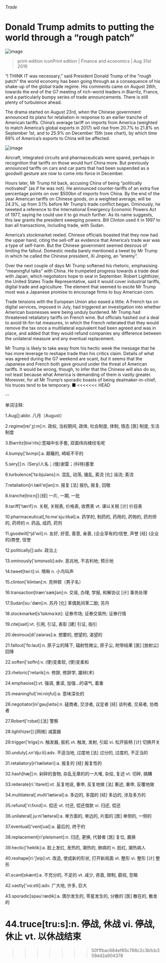 ###### Trade
# Donald Trump admits to putting the world through a “rough patch” 
![image](images/20190831_FNP501.jpg) 
> print-edition iconPrint edition | Finance and economics | Aug 31st 2019 
“I THINK IT was necessary,” said President Donald Trump of the “rough patch” the world economy has been going through as a consequence of his shake-up of the global trade regime. His comments came on August 26th, towards the end of the G7 meeting of rich-world leaders in Biarritz, France, and a particularly bumpy series of trade announcements. There is still plenty of turbulence ahead. 
The drama started on August 23rd, when the Chinese government announced its plans for retaliation in response to an earlier tranche of American tariffs. China’s average tariff on imports from America (weighted to match America’s global exports in 2017) will rise from 20.7% to 21.8% on September 1st, and to 25.9% on December 15th (see chart), by which time 69% of America’s exports to China will be affected. 
![image](images/20190831_FNC659.png) 
Aircraft, integrated circuits and pharmaceuticals were spared, perhaps in recognition that tariffs on those would hurt China more. But previously announced tariffs on cars and car parts that had been suspended as a goodwill gesture are now to come into force in December. 
Hours later, Mr Trump hit back, accusing China of being “politically motivated” (as if he was not). He announced counter-tariffs of an extra five percentage points on over $500bn of imports from China. By the end of the year American tariffs on Chinese goods, on a weighted average, will be 24.3%, up from 3.1% before Mr Trump’s trade conflict began. Ominously, he tweeted a reference to the International Emergency Economic Powers Act of 1977, saying he could use it to go much further. As its name suggests, this law grants the president sweeping powers. Bill Clinton used it in 1997 to ban all transactions, including trade, with Sudan. 
America’s stockmarket reeled. Chinese officials boasted that they now had the upper hand, citing the sell-off as evidence that America’s trade war was a type of self-harm. But the Chinese government seemed desirous of limiting the fallout. Domestic media barely mentioned a tweet by Mr Trump in which he called the Chinese president, Xi Jinping, an “enemy”. 
Over the next couple of days Mr Trump softened his rhetoric, emphasising “meaningful talks” with China. He trumpeted progress towards a trade deal with Japan, which negotiators hope to seal in September. Robert Lighthizer, the United States Trade Representative, said it would cover industrial tariffs, digital trade and agriculture. The element that seemed to excite Mr Trump most was a Japanese promise to encourage firms to buy American corn. 
Trade tensions with the European Union also eased a little. A French tax on digital services, imposed in July, had triggered an investigation into whether American businesses were being unduly burdened. Mr Trump had threatened retaliatory tariffs on French wine. But officials hashed out a deal to avoid tit-for-tat measures, in which the French reiterated that they would remove the tax once a multilateral equivalent had been agreed and was in place, and added that they would refund companies any difference between the unilateral measure and any eventual replacement. 
Mr Trump is likely to take away from his hectic week the message that he has more leverage to reshape trade than his critics claim. Details of what was agreed during the G7 weekend are scant, but it seems that the Japanese and French both gave ground under the threat of American tariffs. It would be wrong, though, to infer that the Chinese will also do so, not least because what America is demanding of them is vastly greater. Moreover, for all Mr Trump’s sporadic boasts of being dealmaker-in-chief, his truces tend to be temporary. ■ 
<<<<<<< HEAD
-- 
 单词注释:
1.Aug[]:abbr. 八月（August） 
2.regime[rei'ʒi:m]:n. 政权, 当权期间, 政体, 社会制度, 体制, 情态 [医] 制度, 生活制度 
3.Biarritz[biә'rits]:宽袖中长手套, 双面纬向棱纹毛呢 
4.bumpy['bʌmpi]:a. 颠簸的, 崎岖不平的 
5.sery[]:n. (Sery)人名；(俄)谢雷；(科特)塞里 
6.turbulence['tә:bjulәns]:n. 混乱, 动荡, 骚乱, 紊流 [化] 湍流; 紊流 
7.retaliation[ri.tæli'eiʃәn]:n. 报复 [法] 报仇, 报复, 回敬 
8.tranche[trɑ:nʃ]:[经] 一片, 一期, 一批 
9.tariff['tærif]:n. 关税, 关税表, 价格表, 收费表 vt. 课以关税 [计] 价目表 
10.pharmaceutical[,fɑ:mә'sju:tikәl]:a. 药学的, 制药的, 药用的, 药物的, 药剂师的, 药师的 n. 药品, 成药, 药剂 
11.goodwill[^jd'wil]:n. 友好, 好意, 善意, 亲善, (企业享有的)信誉, 声誉 [经] (企业的)商誉, 信誉 
12.politically[]:adv. 政治上 
13.ominously['ɒmɪnəslɪ]:adv. 恶兆地, 不吉利地; 预示地 
14.tweet[twi:t]:vi. 啁啾 n. 小鸟叫声 
15.clinton['klintәn]:n. 克林顿（男子名） 
16.transaction[træn'sækʃәn]:n. 交易, 办理, 学报, 和解协议 [计] 事务处理 
17.Sudan[su:'dæn]:n. 苏丹 [化] 苯偶氮间苯二酚; 苏丹 
18.stockmarket[s'tɒkmɑ:kɪt]: 证券市场; 证券交易所; 证券行情 
19.cite[sait]:vt. 引用, 引证, 表彰 [建] 引证, 指引 
20.desirous[di'zaiәrәs]:a. 想要的, 想望的, 渴望的 
21.fallout['fɒ:laut]:n. 原子尘的降下, 辐射性微尘, 原子尘, 附带结果 [医] [放射尘]回降 
22.soften['sɒftn]:v. (使)变柔软, (使)变柔和 
23.rhetoric['retәrik]:n. 修辞, 修辞学, 雄辩(术) 
24.emphasise[]:vt. 强调, 重读, 加强...的语气, 着重 
25.meaningful['mi:niŋful]:a. 意味深长的 
26.negotiator[ni'gәuʃieitә]:n. 磋商者, 交涉者, 议定者 [经] 谈判者, 交易者, 协商者 
27.Robert['rɔbәt]:[法] 警察 
28.lighthizer[]:[网络] 减震器 
29.trigger['trigә]:n. 触发器, 扳机 vt. 触发, 发射, 引起 vi. 松开扳柄 [计] 切换开关 
30.unduly[.ʌn'dju:li]:adv. 不适当地, 过度地 [法] 过分的, 过度的, 不正当的 
31.retaliatory[ri'tæliәtәri]:a. 报复的 [经] 报复性的 
32.hash[hæʃ]:n. 剁碎的食物, 杂乱无章的的一大堆, 杂烩, 复述 vt. 切碎, 搞糟 
33.reiterate[ri:'itәreit]:vt. 反复地说, 重申, 反复地做 [法] 重述, 重申, 反覆地做 
34.multilateral[.mʌlti'lætәrәl]:a. 多边的, 多国的 [经] 多边的, 涉及多方的 
35.refund['ri:fʌnd]:n. 偿还 vt. 付还, 偿还借款 vi. 归还, 偿还 
36.unilateral[.ju:ni'lætәrәl]:a. 单方面的, 单边的, 片面的 [医] 单侧的, 一侧的 
37.eventual[i'ventʃuәl]:a. 最后的, 终于的 
38.replacement[ri'pleismәnt]:n. 归还, 更换, 代替者 [医] 复位, 置换 
39.hectic['hektik]:a. 脸上发红, 发热的, 潮热的, 肺病的 n. 脸红, 潮热病人 
40.reshape[ri:'ʃeip]:vt. 改造, 使成新的形状, 打开新局面 vt. 整形 vi. 整形 [计] 整形 
41.scant[skænt]:a. 不充分的, 不足的 vt. 减少, 吝啬, 限制, 藐视, 忽略 
42.vastly['vɑ:stli]:adv. 广大地, 许多, 巨大 
43.sporadic[spәu'rædik]:a. 偶尔发生的, 零星发生的, 分散的 [医] 散在的, 散发的 
44.truce[tru:s]:n. 停战, 休战 vi. 停战, 休止 vt. 以休战结束 
=======
>>>>>>> 50f1fbac684ef65c788c2c3b1cb359dd2a904378
